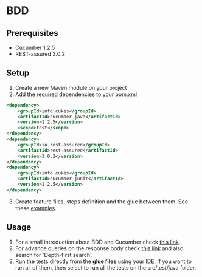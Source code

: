 # BDD

## Prerequisites

- Cucumber 1.2.5
- REST-assured 3.0.2


## Setup

1. Create a new Maven module on your project
2. Add the required dependencies to your pom.xml
```xml
<dependency>
    <groupId>info.cukes</groupId>
    <artifactId>cucumber-java</artifactId>
    <version>1.2.5</version>
    <scope>test</scope>
</dependency>
<dependency>
    <groupId>io.rest-assured</groupId>
    <artifactId>rest-assured</artifactId>
    <version>3.0.2</version>
</dependency>
<dependency>
    <groupId>info.cukes</groupId>
    <artifactId>cucumber-junit</artifactId>
    <version>1.2.5</version>
</dependency>
```
3. Create feature files, steps definition and the glue between them. See these [examples](examples).


## Usage

1. For a small introduction about BDD and Cucumber check [this link](https://cucumber.io/school).
2. For advance queries on the response body check [this link](https://github.com/rest-assured/rest-assured/wiki/Usage#json-using-jsonpath) and also search for 'Depth-first search'.
3. Run the tests directly from the **glue files** using your IDE. If you want to run all of them, then select to run all the tests on the src/test/java folder.
